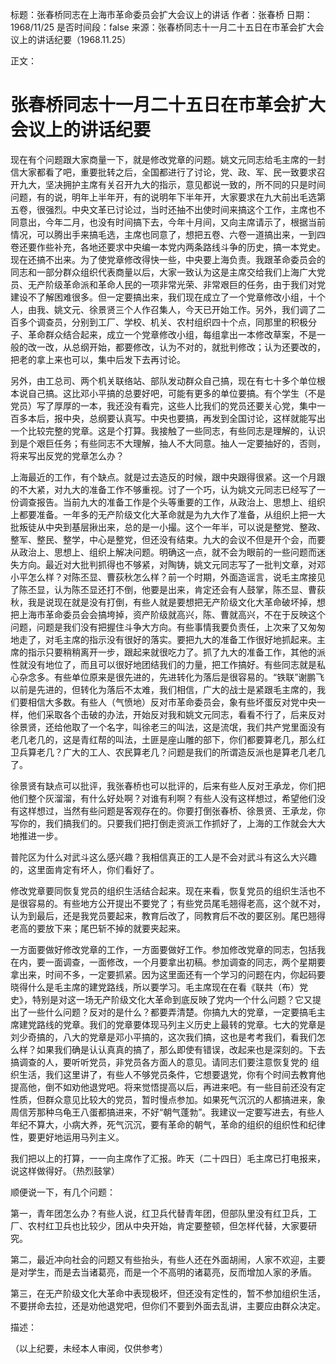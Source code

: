 标题：张春桥同志在上海市革命委员会扩大会议上的讲话
作者：张春桥
日期：1968/11/25
是否时间段：false
来源：张春桥同志十一月二十五日在市革会扩大会议上的讲话纪要（1968.11.25）

正文：

# 张春桥同志十一月二十五日在市革会扩大会议上的讲话纪要

现在有个问题跟大家商量一下，就是修改党章的问题。姚文元同志给毛主席的一封信大家都看了吧，重要批转之后，全国都进行了讨论，党、政、军、民一致要求召开九大，坚决拥护主席有关召开九大的指示，意见都说一致的，所不同的只是时间问题，有的说，明年上半年开，有的说明年下半年开，大家要求在九大前出毛选第五卷，很强烈。中央文革已讨论过，当时还抽不出使时间来搞这个工作，主席也不同意出，今年二月，也没有时间搞下去，今年十月间，又向主席请示了，根据当前情况，可以腾出手来搞毛选，主席也同意了，想把五卷、六卷一道搞出来，一到四卷还要作些补充，各地还要求中央编一本党内两条路线斗争的历史，搞一本党史。现在还搞不出来。为了使党章修改得快一些，中央要上海负责。我跟革命委员会的同志和一部分群众组织代表商量以后，大家一致认为这是主席交给我们上海广大党员、无产阶级革命派和革命人民的一项非常光荣、非常艰巨的任务，由于我们对党建设不了解困难很多。但一定要搞出来，我们现在成立了一个党章修改小组，十个人，由我、姚文元、徐景贤三个人作召集人，今天已开始工作。另外，我们调了二百多个调查员，分别到工厂、学校、机关、农村组织四十个点，同那里的积极分子、革命群众结合起来，成立一个党章修改小组，每组拿出一本修改草案，不是一般的改一改，从总纲开始，都要修改，认为不对的，就批判修改；认为还要改的，把老的拿上来也可以，集中后发下去再讨论。

另外，由工总司、两个机关联络站、部队发动群众自己搞，现在有七十多个单位根本说自己搞。这比邓小平搞的总要好吧，可能有更多的单位要搞。有个学生（不是党员）写了厚厚的一本，我还没有看完，这些人比我们的党员还要关心党，集中一百多本后，报中央，总纲要认真写。中央也要搞，再发到全国讨论，这样就能写出一个比较完整的党章。这是个打算。我接触了一些同志，有些同志是理解的，认识到是个艰巨任务；有些同志不大理解，抽人不大同意。抽人一定要抽好的，否则，将来写出反党的党章怎么办？

上海最近的工作，有个缺点。就是过去造反的时候，跟中央跟得很紧。这一个月跟的不大紧，对九大的准备工作不够重视。讨了一个巧，认为姚文元同志已经写了一份调查报告。当前九大的准备工作是个头等重要的工作，从政治上、思想上、组织上都要准备。一年多的无产阶级文化大革命就是为九大作了准备，从组织上把一大批叛徒从中央到基层揪出来，总的是一小撮。这个一年半，可以说是整党、整政、整军、整民、整学，中心是整党，但还没有结束。九大的会议不但是开个会，而要从政治上、思想上、组织上解决问题。明确这一点，就不会为眼前的一些问题而迷失方向。最近对大批判抓得也不够紧，对陶铸，姚文元同志写了一批判文章，对邓小平怎么样？对陈丕显、曹荻秋怎么样？前一个时期，外面造谣言，说毛主席接见了陈丕显，认为陈丕显还打不倒，他要是出来，肯定还会有人鼓掌，陈丕显、曹荻秋，我是说现在就是没有打倒，有些人就是要想把无产阶级文化大革命破坏掉，想把上海市革命委员会会搞垮掉，资产阶级就高兴，陈、曹就高兴，不在于反映这个问题，问题是我们没有把握住斗争大方向。有些事情我要负责任，上次来了又匆匆地走了，对毛主席的指示没有很好的落实。要把九大的准备工作很好地抓起来。主席的指示只要稍稍离开一步，跟起来就很吃力了。抓了九大的准备工作，其他的派性就没有地位了，而且可以很好地团结我们的力量，把工作搞好。有些同志就是私心杂念多。有些单位原来是很先进的，先进转化为落后是很容易的。“铁联”谢鹏飞以前是先进的，但转化为落后不太难，我们相信，广大的战士是紧跟毛主席的，我们要相信大多数。有些人（气愤地）反对市革命委员会，象有些坏蛋反对党中央一样，他们采取各个击破的办法，开始反对我和姚文元同志，看看不行了，后来反对徐景贤，还给他取了一个名字，叫徐老三的叫法，这是流氓，我们共产党里面没有老几老几的，这是青红帮的叫法，土匪是座山雕的部下，你们都要算老几，那么红卫兵算老几？广大的工人、农民算老几？问题是我们的所谓造反派也是算老几老几了。

徐景贤有缺点可以批评，我张春桥也可以批评的，后来有些人反对王承龙，你们把他们整个灰溜溜，有什么好处啊？对谁有利啊？有些人没有这样想过，希望他们没有这样想过，当然有些问题是客观存在的。你要打倒张春桥、徐景贤、王承龙，你写你的，我们搞我们的。只要我们把打倒走资派工作抓好了，上海的工作就会大大地推进一步。

普陀区为什么对武斗这么感兴趣？我相信真正的工人是不会对武斗有这么大兴趣的，这里面肯定有坏人，你们看好了。

修改党章要同恢复党员的组织生活结合起来。现在来看，恢复党员的组织生活也不是很容易的。有些地方公开提出不要党了；有些党员尾毛翘得老高，这个就不对，认为到最后，还是我党员要起来，教育后改了，同教育后不改的要区别。尾巴翘得老高的要放下来；尾巴斩不掉的就要夹起来。

一方面要做好修改党章的工作，一方面要做好工作。参加修改党章的同志，包括我在内，要一面调查，一面修改，一个月要拿出初稿。参加调查的同志，两个星期要拿出来，时间不多，一定要抓紧。因为这里面还有一个学习的问题在内，你起码要晓得什么是毛主席的建党路线，所以要学习。毛主席现在在看《联共（布）党史》，特别是对这一场无产阶级文化大革命到底反映了党内一个什么问题？它又提出了一些什么问题？反对的是什么？都要弄清楚。你搞九大的党章，一定要搞毛主席建党路线的党章。我们的党章要体现马列主义历史上最转的党章。七大的党章是刘少奇搞的，八大的党章是邓小平搞的，这次我们搞，这也是考考我们，看我们怎么样？如果我们确是认认真真的搞了，那么即使有错误，改起来也是深刻的。下去搞调查的人，要听听党员，非党员各方面人的意见。请同志们要注意恢复党的 组织生活，我们这里讲了，有些人不够党员条件，它想要退党，你有个时间去教育他提高他，倒不如劝他退党吧。将来觉悟提高以后，再进来吧。有一些目前还没有定性质，但群众意见比较大的党员，暂时慢点参加。如果死气沉沉的人都搞进来，象周信芳那种乌龟王八蛋都搞进来，不好“朝气蓬勃”。我建议一定要写进去，有些人年纪不算大，小病大养，死气沉沉，要有革命的朝气，革命的组织的组织性和纪律性，要更好地运用马列主义。

我们把以上的打算，一一向主席作了汇报。昨天（二十四日）毛主席已打电报来，说这样做得好。（热烈鼓掌）

顺便说一下，有几个问题：

第一，青年团怎么办？有些人说，红卫兵代替青年团，但部队里没有红卫兵，工厂、农村红卫兵也比较少，团从中央开始，肯定要整顿，但怎样代替，大家要研究。

第二，最近冲向社会的问题又有些抬头，有些人还在外面胡闹，人家不欢迎，主要是对学生，而是去当诸葛亮，而是一个不高明的诸葛亮，反而增加人家的矛盾。

第三，在无产阶级文化大革命中表现极坏，但还没有定性的，暂不参加组织生活，不要拼命去拉，还是劝他退党吧，但你们不要到外面去乱讲，主要应由群众决定。

描述：

（以上纪要，未经本人审阅，仅供参考）

